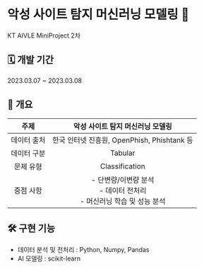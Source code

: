 # 악성 사이트 탐지 머신러닝 모델링 👿

KT AIVLE MiniProject 2차

## **🗓 개발 기간**

2023.03.07 ~ 2023.03.08

## **📑 개요**
|주제|악성 사이트 탐지 머신러닝 모델링|
|:---:|:---:|
|데이터 출처|한국 인터넷 진흥원, OpenPhish, Phishtank 등|
|데이터 구분|Tabular|
|문제 유형|Classification|
|중점 사항|- 단변량/이변량 분석 <br> - 데이터 전처리 <br> - 머신러닝 학습 및 성능 분석|

## **🛠 구현 기능**
- 데이터 분석 및 전처리 : Python, Numpy, Pandas
- AI 모델링 : scikit-learn
